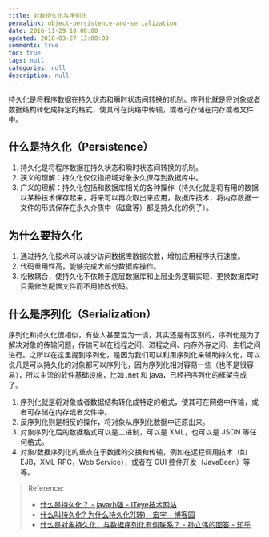```yaml
---
title: 对象持久化与序列化
permalink: object-persistence-and-serialization
date: 2016-11-29 18:00:00
updated: 2018-03-27 13:00:00
comments: true
toc: true
tags: null
categories: null
description: null
---
```


持久化是将程序数据在持久状态和瞬时状态间转换的机制。序列化就是将对象或者数据结构转化成特定的格式，使其可在网络中传输，或者可存储在内存或者文件中。

## 什么是持久化（Persistence）

1. 持久化是将程序数据在持久状态和瞬时状态间转换的机制。
2. 狭义的理解：持久化仅仅指把域对象永久保存到数据库中。
3. 广义的理解：持久化包括和数据库相关的各种操作（持久化就是将有用的数据以某种技术保存起来，将来可以再次取出来应用，数据库技术，将内存数据一文件的形式保存在永久介质中（磁盘等）都是持久化的例子）。

## 为什么要持久化

1. 通过持久化技术可以减少访问数据库数据次数，增加应用程序执行速度。
2. 代码重用性高，能够完成大部分数据库操作。
3. 松散耦合，使持久化不依赖于底层数据库和上层业务逻辑实现，更换数据库时只需修改配置文件而不用修改代码。

<!-- more -->

## 什么是序列化（Serialization）

序列化和持久化很相似，有些人甚至混为一谈，其实还是有区别的，序列化是为了解决对象的传输问题，传输可以在线程之间、进程之间、内存外存之间、主机之间进行。之所以在这里提到序列化，是因为我们可以利用序列化来辅助持久化，可以说凡是可以持久化的对象都可以序列化，因为序列化相对容易一些（也不是很容易），所以主流的软件基础设施，比如 .net 和 java，已经把序列化的框架完成了。

1. 序列化就是将对象或者数据结构转化成特定的格式，使其可在网络中传输，或者可存储在内存或者文件中。
2. 反序列化则是相反的操作，将对象从序列化数据中还原出来。
3. 对象序列化后的数据格式可以是二进制，可以是 XML，也可以是 JSON 等任何格式。
4. 对象/数据序列化的重点在于数据的交换和传输，例如在远程调用技术（如 EJB，XML-RPC，Web Service），或者在 GUI 控件开发（JavaBean）等等。

> Reference:
> - [什么是持久化？ - java小强 - ITeye技术网站](http://cuisuqiang.iteye.com/blog/2038656)
> - [什么叫持久化? 为什么持久化?(转) - 宏宇 - 博客园](http://www.cnblogs.com/cuihongyu3503319/archive/2007/12/17/1002875.html)
> - [什么是对象持久化，与数据序列化有何联系？ - 孙立伟的回答 - 知乎](https://www.zhihu.com/question/20706270/answer/15919891)
